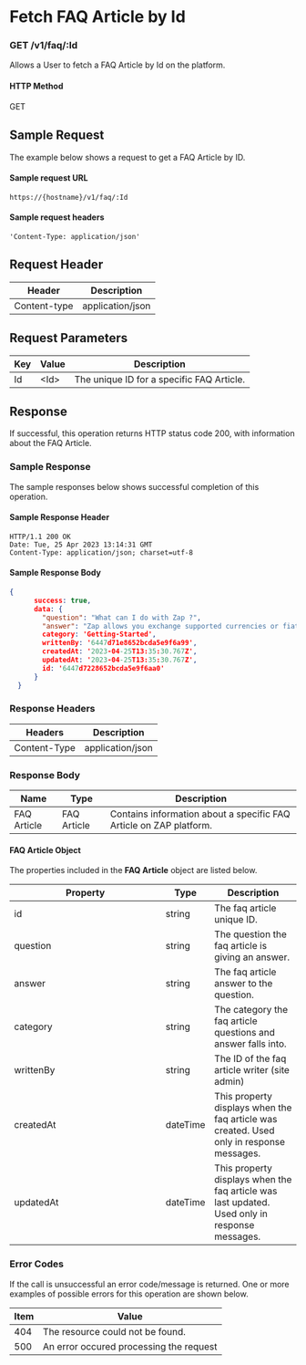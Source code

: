 # Fetch FAQ Article by Id

### GET /v1/faq/:Id <a href="#top" id="top"></a>

Allows a User to fetch a FAQ Article by Id on the platform.

#### HTTP Method <a href="#top" id="top"></a>

GET

## Sample Request <a href="#samplerequest" id="samplerequest"></a>

The example below shows a request to get a FAQ Article by ID.

#### **Sample request** URL <a href="#top" id="top"></a>

```
https://{hostname}/v1/faq/:Id
```

#### &#x20;**Sample request headers** <a href="#top" id="top"></a>

```
'Content-Type: application/json'
```

## Request Header <a href="#samplerequest" id="samplerequest"></a>

| Header       | Description      |
| ------------ | ---------------- |
| Content-type | application/json |

## Request Parameters <a href="#samplerequest" id="samplerequest"></a>

| Key | Value  | Description                                |
| --- | ------ | ------------------------------------------ |
| Id  | \<Id>  | The unique ID for a specific FAQ Article.  |

## Response <a href="#samplerequest" id="samplerequest"></a>

If successful, this operation returns HTTP status code 200, with information about the FAQ Article.

### Sample Response <a href="#samplerequest" id="samplerequest"></a>

The sample responses below shows successful completion of this operation.

#### **Sample** Response Header <a href="#top" id="top"></a>

```
HTTP/1.1 200 OK
Date: Tue, 25 Apr 2023 13:14:31 GMT
Content-Type: application/json; charset=utf-8
```

#### **Sample** Response Body <a href="#top" id="top"></a>

```json
{
      success: true,
      data: {
        "question": "What can I do with Zap ?",
        "answer": "Zap allows you exchange supported currencies or fiat from anywhere in Africa.. You can also use Zap to receive international payments easily. We currently only support swaps to Nigerian Naira.",
        category: 'Getting-Started',
        writtenBy: '6447d71e8652bcda5e9f6a99',
        createdAt: '2023-04-25T13:35:30.767Z',
        updatedAt: '2023-04-25T13:35:30.767Z',
        id: '6447d7228652bcda5e9f6aa0'
      }
  }
```

### Response Headers <a href="#samplerequest" id="samplerequest"></a>

| Headers      | Description      |
| ------------ | ---------------- |
| Content-Type | application/json |

### Response Body <a href="#samplerequest" id="samplerequest"></a>

| Name        | Type        | Description                                                          |
| ----------- | ----------- | -------------------------------------------------------------------- |
| FAQ Article | FAQ Article | Contains information about  a specific FAQ Article on ZAP  platform. |

#### FAQ Article Object

The properties included in the **FAQ Article** object are listed below.

<table><thead><tr><th width="250.33333333333331">Property</th><th>Type</th><th>Description</th></tr></thead><tbody><tr><td>id</td><td>string</td><td>The faq article unique ID. </td></tr><tr><td>question</td><td>string</td><td>The question the faq article is giving an  answer.</td></tr><tr><td>answer</td><td>string</td><td>The faq article answer to the question.</td></tr><tr><td>category</td><td>string</td><td>The category the faq article questions and answer falls into.</td></tr><tr><td>writtenBy</td><td>string</td><td>The ID of the faq article writer (site admin)</td></tr><tr><td>createdAt</td><td>dateTime</td><td>This property displays when the faq article was created. Used only in response messages.</td></tr><tr><td>updatedAt</td><td>dateTime</td><td>This property displays when the faq article was last updated. Used only in response messages.</td></tr></tbody></table>

### Error Codes <a href="#samplerequest" id="samplerequest"></a>

If the call is unsuccessful an error code/message is returned. One or more examples of possible errors for this operation are shown below.

| Item | Value                                   |
| ---- | --------------------------------------- |
| 404  | The resource could not be found.        |
| 500  | An error occured processing the request |

